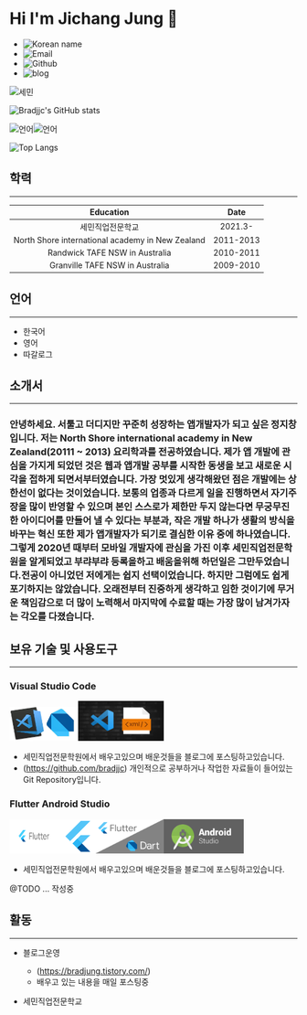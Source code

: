 
# Hi I'm Jichang Jung 👋

+ ![Korean name](https://img.shields.io/badge/%EC%9D%B4%EB%A6%84-%EC%A0%95%EC%A7%80%EC%B0%BD-lightgrey)
+ ![Email](https://img.shields.io/badge/Email-jungj2875%40gmail.com-brightgreen)
+ ![Github](https://img.shields.io/badge/Github-bradjjc-blue)
+ ![blog](https://img.shields.io/badge/Blog-bradjung.tistory.com-orange?link=http://link&left=http://bradjung.tistory.com)

![세민](https://img.shields.io/badge/SUPPORTED%20BY-http%3A%2F%2Fwww.semin.or.kr%2Fv2%2Findex.php-yellowgreen)

![Bradjjc's GitHub stats](https://github-readme-stats.vercel.app/api?username=bradjjc&show_icons=true&theme=radical)

![언어](https://img.shields.io/badge/Dart-80%25-red)![언어](https://img.shields.io/badge/Markdown-20%25-yellow)

![Top Langs](https://github-readme-stats.vercel.app/api/top-langs/?username=bradjjc)

## 학력
----
|             Education                            |    Date   |
|:------------------------------------------------:|:---------:|
|           세민직업전문학교                        | 2021.3-   |
| North Shore international academy in New Zealand | 2011-2013 |
| Randwick TAFE NSW in Australia                   | 2010-2011 |
| Granville TAFE NSW in Australia                  | 2009-2010 |


## 언어
----
+ 한국어
+ 영어
+ 따갈로그
  
## 소개서
----
  ### 안녕하세요. 서툴고 더디지만 꾸준히 성장하는 앱개발자가 되고 싶은 정지창 입니다. 저는 North Shore international academy in New Zealand(20111 ~ 2013) 요리학과를 전공하였습니다. 제가 앱 개발에 관심을 가지게 되었던 것은 웹과 앱개발 공부를 시작한 동생을 보고 새로운 시각을 접하게 되면서부터였습니다. 가장 멋있게 생각해왔던 점은 개발에는 상한선이 없다는 것이었습니다. 보통의 업종과 다르게 일을 진행하면서 자기주장을 많이 반영할 수 있으며 본인 스스로가 제한만 두지 않는다면 무궁무진한 아이디어를 만들어 낼 수 있다는 부분과, 작은 개발 하나가 생활의 방식을 바꾸는 혁신 또한 제가 앱개발자가 되기로 결심한 이유 중에 하나였습니다. 그렇게 2020년 때부터 모바일 개발자에 관심을 가진 이후 세민직업전문학원을 알게되었고 부랴부랴 등록을하고 배움을위해 하던일은 그만두었습니다.전공이 아니었던 저에게는 쉽지 선택이었습니다. 하지만 그럼에도 쉽게 포기하지는 않았습니다. 오래전부터 진중하게 생각하고 임한 것이기에 무거운 책임감으로 더 많이 노력해서 마지막에 수료할 때는 가장 많이 남겨가자는 각오를 다졌습니다.

## 보유 기술 및 사용도구
----
### Visual Studio Code
<img src="vscode이력서2.jpg" width="60" height="60"><img src="dart.jpg" width="60" height="60"><img src="vscode이력서3.jpg" width="150" height="70">
+ 세민직업전문학원에서 배우고있으며 배운것들을 블로그에 포스팅하고있습니다.
+ (https://github.com/bradjjc) 개인적으로 공부하거나 작업한 자료들이 들어있는 Git Repository입니다.

### Flutter Android Studio
<img src="flutter이력서.png" width="90" height="60"><img src="flutter이력서2.png" width="60" height="60"><img src="flutter이력서3.png" height="60"><img src="androidstudio.png" height="60">
+ 세민직업전문학원에서 배우고있으며 배운것들을 블로그에 포스팅하고있습니다.

@TODO ... 작성중


## 활동
----
+ 블로그운영
  
  + (https://bradjung.tistory.com/)
  + 배우고 있는 내용을 매일 포스팅중

+ 세민직업전문학교
